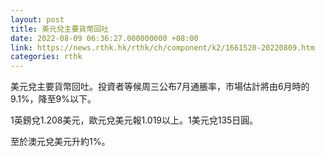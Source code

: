 ```yaml
---
layout: post
title: 美元兌主要貨幣回吐
date: 2022-08-09 06:36:27.000000000 +08:00
link: https://news.rthk.hk/rthk/ch/component/k2/1661520-20220809.htm
categories: rthk
---
```


美元兌主要貨幣回吐。投資者等候周三公布7月通脹率，市場估計將由6月時的9.1%，降至9%以下。

1英鎊兌1.208美元，歐元兌美元報1.019以上。1美元兌135日圓。

至於澳元兌美元升約1%。
